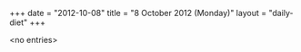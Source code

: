 +++
date = "2012-10-08"
title = "8 October 2012 (Monday)"
layout = "daily-diet"
+++


\<no entries\>

